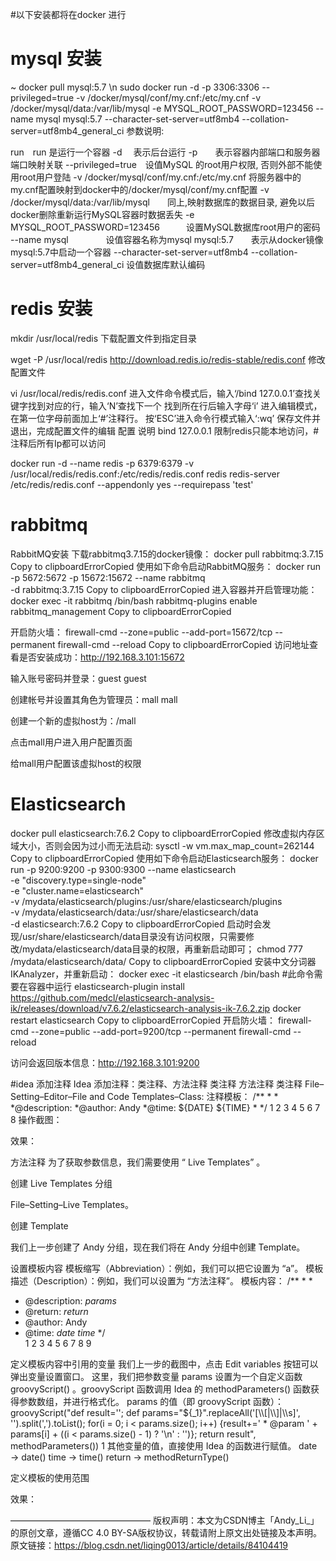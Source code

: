 #以下安装都将在docker 进行
# mysql 安装
~ docker pull mysql:5.7 \n
sudo docker run -d -p 3306:3306 --privileged=true -v /docker/mysql/conf/my.cnf:/etc/my.cnf -v /docker/mysql/data:/var/lib/mysql -e MYSQL_ROOT_PASSWORD=123456 --name mysql mysql:5.7 --character-set-server=utf8mb4 --collation-server=utf8mb4_general_ci
参数说明:

run　run 是运行一个容器
-d　 表示后台运行
-p　　表示容器内部端口和服务器端口映射关联
--privileged=true　设值MySQL 的root用户权限, 否则外部不能使用root用户登陆
-v /docker/mysql/conf/my.cnf:/etc/my.cnf 将服务器中的my.cnf配置映射到docker中的/docker/mysql/conf/my.cnf配置
-v /docker/mysql/data:/var/lib/mysql　　同上,映射数据库的数据目录, 避免以后docker删除重新运行MySQL容器时数据丢失
-e MYSQL_ROOT_PASSWORD=123456　　　设置MySQL数据库root用户的密码
--name mysql　　　　 设值容器名称为mysql
mysql:5.7　　表示从docker镜像mysql:5.7中启动一个容器
--character-set-server=utf8mb4 --collation-server=utf8mb4_general_ci 设值数据库默认编码

# redis 安装
mkdir /usr/local/redis
下载配置文件到指定目录

wget -P  /usr/local/redis http://download.redis.io/redis-stable/redis.conf
修改配置文件

vi /usr/local/redis/redis.conf
进入文件命令模式后，输入‘/bind 127.0.0.1’查找关键字找到对应的行，输入‘N’查找下一个
找到所在行后输入字母‘i’ 进入编辑模式，在第一位字母前面加上‘#’注释行。
按‘ESC’进入命令行模式输入‘:wq’ 保存文件并退出，完成配置文件的编辑
配置	说明
bind 127.0.0.1	限制redis只能本地访问，#注释后所有Ip都可以访问

docker run -d --name redis -p 6379:6379 -v /usr/local/redis/redis.conf:/etc/redis/redis.conf redis redis-server /etc/redis/redis.conf --appendonly yes --requirepass 'test'

# rabbitmq
RabbitMQ安装
下载rabbitmq3.7.15的docker镜像：
docker pull rabbitmq:3.7.15
Copy to clipboardErrorCopied
使用如下命令启动RabbitMQ服务：
docker run -p 5672:5672 -p 15672:15672 --name rabbitmq \
-d rabbitmq:3.7.15
Copy to clipboardErrorCopied
进入容器并开启管理功能：
docker exec -it rabbitmq /bin/bash
rabbitmq-plugins enable rabbitmq_management
Copy to clipboardErrorCopied


开启防火墙：
firewall-cmd --zone=public --add-port=15672/tcp --permanent
firewall-cmd --reload
Copy to clipboardErrorCopied
访问地址查看是否安装成功：http://192.168.3.101:15672


输入账号密码并登录：guest guest

创建帐号并设置其角色为管理员：mall mall



创建一个新的虚拟host为：/mall


点击mall用户进入用户配置页面


给mall用户配置该虚拟host的权限

# Elasticsearch

docker pull elasticsearch:7.6.2
Copy to clipboardErrorCopied
修改虚拟内存区域大小，否则会因为过小而无法启动:
sysctl -w vm.max_map_count=262144
Copy to clipboardErrorCopied
使用如下命令启动Elasticsearch服务：
docker run -p 9200:9200 -p 9300:9300 --name elasticsearch \
-e "discovery.type=single-node" \
-e "cluster.name=elasticsearch" \
-v /mydata/elasticsearch/plugins:/usr/share/elasticsearch/plugins \
-v /mydata/elasticsearch/data:/usr/share/elasticsearch/data \
-d elasticsearch:7.6.2
Copy to clipboardErrorCopied
启动时会发现/usr/share/elasticsearch/data目录没有访问权限，只需要修改/mydata/elasticsearch/data目录的权限，再重新启动即可；
chmod 777 /mydata/elasticsearch/data/
Copy to clipboardErrorCopied
安装中文分词器IKAnalyzer，并重新启动：
docker exec -it elasticsearch /bin/bash
#此命令需要在容器中运行
elasticsearch-plugin install https://github.com/medcl/elasticsearch-analysis-ik/releases/download/v7.6.2/elasticsearch-analysis-ik-7.6.2.zip
docker restart elasticsearch
Copy to clipboardErrorCopied
开启防火墙：
firewall-cmd --zone=public --add-port=9200/tcp --permanent
firewall-cmd --reload

访问会返回版本信息：http://192.168.3.101:9200

#idea 添加注释
Idea 添加注释：类注释、方法注释
类注释
方法注释
类注释
File–Setting–Editor–File and Code Templates–Class:
注释模板：
/**
 *
 *
 *@description: 
 *@author: Andy
 *@time: ${DATE} ${TIME}
 * 
 */
1
2
3
4
5
6
7
8
操作截图：

效果：

方法注释
为了获取参数信息，我们需要使用 “ Live Templates” 。

创建 Live Templates 分组

File–Setting–Live Templates。


创建 Template

我们上一步创建了 Andy 分组，现在我们将在 Andy 分组中创建 Template。

设置模板内容
模板缩写（Abbreviation）：例如，我们可以把它设置为 “a”。
模板描述（Description）：例如，我们可以设置为 “方法注释”。
模板内容：
/**
 *
 *
 * @description: 
$params$
 * @return: $return$
 * @author: Andy
 * @time: $date$ $time$
 */    
1
2
3
4
5
6
7
8
9

定义模板内容中引用的变量
我们上一步的截图中，点击 Edit variables 按钮可以弹出变量设置窗口。
这里，我们把参数变量 params 设置为一个自定义函数 groovyScript() 。groovyScript 函数调用 Idea 的 methodParameters() 函数获得参数数组，并进行格式化。
params 的值（即 groovyScript 函数）：
groovyScript("def result=''; def params=\"${_1}\".replaceAll('[\\\\[|\\\\]|\\\\s]', '').split(',').toList(); for(i = 0; i < params.size(); i++) {result+=' * @param ' + params[i] + ((i < params.size() - 1) ? '\\n' : '')}; return result", methodParameters())
1
其他变量的值，直接使用 Idea 的函数进行赋值。
date → date()
time → time()
return → methodReturnType()

定义模板的使用范围


效果：



————————————————
版权声明：本文为CSDN博主「Andy_Li_」的原创文章，遵循CC 4.0 BY-SA版权协议，转载请附上原文出处链接及本声明。
原文链接：https://blog.csdn.net/liqing0013/article/details/84104419

